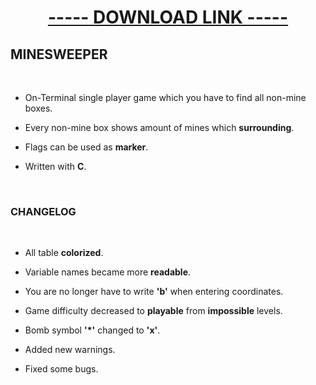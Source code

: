 
# <div align="center">[----- DOWNLOAD LINK -----](https://github.com/enestaner/minesweeper/releases/download/exe/minesweeper-v1.exe)</div>

## MINESWEEPER 
&nbsp;
- On-Terminal single player game which you have to find all non-mine boxes.

- Every non-mine box shows amount of mines which **surrounding**.

- Flags can be used as **marker**.

- Written with **C**.

&nbsp;
### CHANGELOG 
&nbsp;
- All table **colorized**.

- Variable names became more **readable**.

- You are no longer have to write **'b'** when entering coordinates.

- Game difficulty decreased to **playable** from **impossible** levels.

- Bomb symbol **'*'** changed to **'x'**. 

- Added new warnings.

- Fixed some bugs.